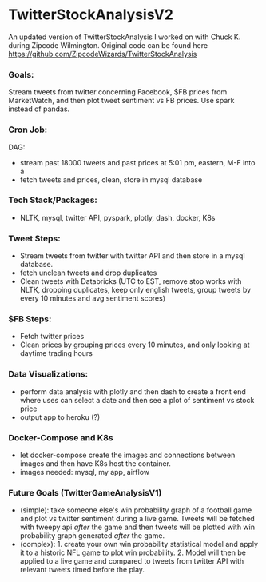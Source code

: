 # TwitterStockAnalysisV2

An updated version of TwitterStockAnalysis I worked on with Chuck K. during Zipcode Wilmington. Original code can be found here https://github.com/ZipcodeWizards/TwitterStockAnalysis

### Goals:
Stream tweets from twitter concerning Facebook, $FB prices from MarketWatch, and then plot tweet sentiment vs FB prices. Use spark instead of pandas.

### Cron Job:
DAG: 
- stream past 18000 tweets and past prices at 5:01 pm, eastern, M-F into a 
- fetch tweets and prices, clean, store in mysql database 

### Tech Stack/Packages:
- NLTK, mysql, twitter API, pyspark, plotly, dash, docker, K8s

### Tweet Steps:
- Stream tweets from twitter with twitter API and then store in a mysql database.
- fetch unclean tweets and drop duplicates
- Clean tweets with Databricks (UTC to EST, remove stop works with NLTK, dropping duplicates, keep only english tweets, group tweets by every 10 minutes and avg sentiment scores)

### $FB Steps:
- Fetch twitter prices 
- Clean prices by grouping prices every 10 minutes, and only looking at daytime trading hours

### Data Visualizations:
- perform data analysis with plotly and then dash to create a front end where uses can select a date and then see a plot of sentiment vs stock price 
- output app to heroku (?)

### Docker-Compose and K8s
- let docker-compose create the images and connections between images and then have K8s host the container. 
- images needed: mysql, my app, airflow

### Future Goals (TwitterGameAnalysisV1)
- (simple): take someone else's win probability graph of a football game and plot vs twitter sentiment during a live game. Tweets will be fetched with tweepy api *after* the game and then tweets will be plotted with win probability graph generated *after* the game.
- (complex): 1. create your own win probability statistical model and apply it to a historic NFL game to plot win probability. 2. Model will then be applied to a live game and compared to tweets from twitter API with relevant tweets timed before the play.
